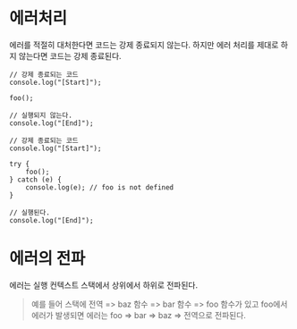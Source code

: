 # 에러처리

에러를 적절히 대처한다면 코드는 강제 종료되지 않는다. 하지만 에러 처리를 제대로 하지 않는다면 코드는 강제 종료된다.

```
// 강제 종료되는 코드
console.log("[Start]");

foo();

// 실행되지 않는다.
console.log("[End]");
```

```
// 강제 종료되는 코드
console.log("[Start]");

try {
    foo();
} catch (e) {
    console.log(e); // foo is not defined
}

// 실행된다.
console.log("[End]");
```

# 에러의 전파

에러는 실행 컨텍스트 스택에서 상위에서 하위로 전파된다.

> 예를 들어 스택에 전역 => baz 함수 => bar 함수 => foo 함수가 있고 foo에서 에러가 발생되면 에러는 foo => bar => baz => 전역으로 전파된다.
